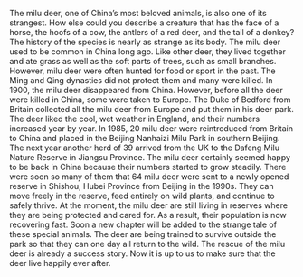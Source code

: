 The milu deer, one of China’s most beloved animals, is also one of its strangest. How else could you describe a creature that has the face of a horse, the hoofs of a cow, the antlers of a red deer, and the tail of a donkey?
The history of the species is nearly as strange as its body. The milu deer used to be common in China long ago. Like other deer, they lived together and ate grass as well as the soft parts of trees, such as small branches.
However, milu deer were often hunted for food or sport in the past. The Ming and Qing dynasties did not protect them and many were killed. In 1900, the milu deer disappeared from China.
However, before all the deer were killed in China, some were taken to Europe. The Duke of Bedford from Britain collected all the milu deer from Europe and put them in his deer park. The deer liked the cool, wet weather in England, and their numbers increased year by year. In 1985, 20 milu deer were reintroduced from Britain to China and placed in the Beijing Nanhaizi Milu Park in southern Beijing. The next year another herd of 39 arrived from the UK to the Dafeng Milu Nature Reserve in Jiangsu Province.
The milu deer certainly seemed happy to be back in China because their numbers started to grow steadily. There were soon so many of them that 64 milu deer were sent to a newly opened reserve in Shishou, Hubei Province from Beijing in the 1990s. They can move freely in the reserve, feed entirely on wild plants, and continue to safely thrive.
At the moment, the milu deer are still living in reserves where they are being protected and cared for. As a result, their population is now recovering fast. Soon a new chapter will be added to the strange tale of these special animals. The deer are being trained to survive outside the park so that they can one day all return to the wild. The rescue of the milu deer is already a success story. Now it is up to us to make sure that the deer live happily ever after.